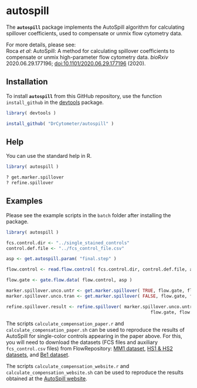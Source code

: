 # autospill

The **`autospill`** package implements the AutoSpill algorithm for calculating 
spillover coefficients, used to compensate or unmix flow cytometry data. 

For more details, please see:  
Roca *et al*: AutoSpill: A method for calculating spillover coefficients to 
compensate or unmix high-parameter flow cytometry data. 
*bioRxiv* 2020.06.29.177196; 
[doi:10.1101/2020.06.29.177196](https://doi.org/10.1101/2020.06.29.177196) 
\(2020\). 


## Installation

To install **`autospill`** from this GitHub repository, 
use the function `install_github` in the 
[devtools](https://cran.r-project.org/package=devtools) package. 

```R
library( devtools )

install_github( "DrCytometer/autospill" )
```


## Help

You can use the standard help in R.

```R
library( autospill )

? get.marker.spillover
? refine.spillover
```


## Examples

Please see the example scripts in the `batch` folder after installing the 
package. 

```R
library( autospill )

fcs.control.dir <- "../single_stained_controls"
control.def.file <- "../fcs_control_file.csv"

asp <- get.autospill.param( "final.step" )

flow.control <- read.flow.control( fcs.control.dir, control.def.file, asp )

flow.gate <- gate.flow.data( flow.control, asp )

marker.spillover.unco.untr <- get.marker.spillover( TRUE, flow.gate, flow.control, asp )
marker.spillover.unco.tran <- get.marker.spillover( FALSE, flow.gate, flow.control, asp )

refine.spillover.result <- refine.spillover( marker.spillover.unco.untr, marker.spillover.unco.tran,
                                                       flow.gate, flow.control, asp )

```

The scripts `calculate_compensation_paper.r` and 
`calculate_compensation_paper.sh` can be used to reproduce the results of 
AutoSpill for single-color controls appearing in the paper above. 
For this, you will need to download the datasets (FCS files and auxiliary 
`fcs_control.csv` files) from FlowRepository: 
[MM1 dataset](https://flowrepository.org/id/FR-FCM-Z2SS), 
[HS1 & HS2 datasets](https://flowrepository.org/id/FR-FCM-Z2ST), and 
[Be1 dataset](https://flowrepository.org/id/FR-FCM-Z2SV). 

The scripts `calculate_compensation_website.r` and 
`calculate_compensation_website.sh` can be used to reproduce the results 
obtained at the [AutoSpill website](https://autospill.vib.be). 

